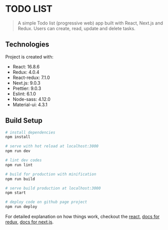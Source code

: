 # TODO LIST

> A simple Todo list (progressive web) app built with React, Next.js and Redux. Users can create, read, update and delete tasks.

## Technologies

Project is created with:

- React: 16.8.6
- Redux: 4.0.4
- React-redux: 7.1.0
- Next.js: 9.0.3
- Prettier: 9.0.3
- Eslint: 6.1.0
- Node-sass: 4.12.0
- Material-ui: 4.3.1

## Build Setup

```bash
# install dependencies
npm install

# serve with hot reload at localhost:3000
npm run dev

# lint dev codes
npm run lint

# build for production with minification
npm run build

# serve build production at localhost:3000
npm start

# deploy code on github page project
npm run deploy
```

For detailed explanation on how things work, checkout the [react](https://reactjs.org), [docs for redux](https://redux.js.org/), [docs for next.js](https://nextjs.org/).
